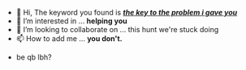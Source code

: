 <!---
found what needed to be found? know what it is?
--->

- 👋 Hi, The keyword you found is <b><u><i>the key to the problem i gave you</b></u></i>
- 👀 I’m interested in ... <b>helping you</b> 
- 💞️ I’m looking to collaborate on ... this hunt we're stuck doing 
- 📫 How to add me ... <b>you don't.</b>
<!-- use it then -->
- be qb lbh?    <!-- #7924 -->

<!--- to avoid confusion, im straight up just going to tell you that 
this entire readme is relevant for only this question, but what you find
here may be needed later --->
